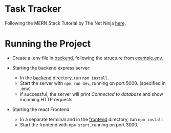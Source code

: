 # Task Tracker

Following the MERN Stack Tutorial by The Net Ninja [here](https://www.youtube.com/playlist?list=PL4cUxeGkcC9iJ_KkrkBZWZRHVwnzLIoUE).

# Running the Project

- Create a .env file in [backend](./backend/), following the structure from [example.env](./backend/example.env).
- Starting the backend express server: 
  - In the [backend](./backend/) directory, run `npm install`.
  - Start the server with `npm run dev`, running on port 5000. (specified in .env)
  - If successful, the server will print *Connected to database* and show incoming HTTP requests.

- Starting the react Frontend:
  - In a separate terminal and in the [frontend](./frontend/) directory, run `npm install`
  - Start the frontend with `npm start`, running on port 3000.

